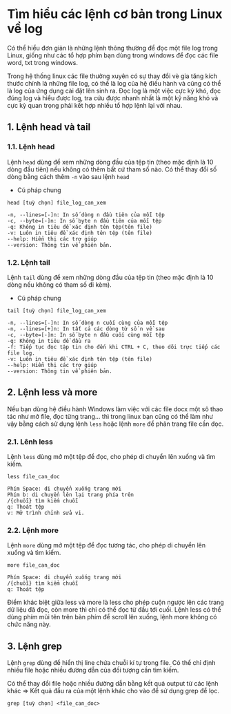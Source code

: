 # Tìm hiểu các lệnh cơ bản trong Linux về log

Có thể hiểu đơn giản là những lệnh thông thường để đọc một file log trong Linux, giống như các tổ hợp phím bạn dùng trong windows để đọc các file word, txt trong windows.

Trong hệ thống linux các file thường xuyên có sự thay đổi vè gia tăng kích thước chính là những file log, có thể là log của hệ điều hành và cũng có thể là log của ứng dụng cài đặt lên sinh ra. Đọc log là một việc cực kỳ khó, đọc đúng log và hiểu được log, tra cứu được nhanh nhất là một kỹ năng khó và cực kỳ quan trọng phải kết hợp nhiều tổ hợp lệnh lại với nhau.

## 1. Lệnh head và tail

### 1.1. Lệnh head

Lệnh `head` dùng để xem những dòng đầu của tệp tin (theo mặc định là 10 dòng đầu tiên) nếu không có thêm bất cứ tham số nào. Có thể thay đổi số dòng bằng cách thêm `-n` vào sau lệnh `head`

- Cú pháp chung

`head [tuỳ chọn] file_log_can_xem`

```
-n, --lines=[-]n: In số dòng n đầu tiên của mỗi tệp
-c, --byte=[-]n: In số byte n đầu tiên của mỗi tệp
-q: Không in tiêu đề xác định tên tệp(tên file)
-v: Luôn in tiêu đề xác định tên tệp (tên file)
--help: Hiển thị các trợ giúp
--version: Thông tin về phiên bản.
```

### 1.2. Lệnh tail

Lệnh `tail` dùng để xem những dòng đầu của tệp tin (theo mặc định là 10 dòng nếu không có tham số đi kèm).

- Cú pháp chung

`tail [tuỳ chọn] file_log_can_xem`

```
-n, --lines=[-]n: In số dòng n cuối cùng của mỗi tệp
-n, --lines=[+]n: In tất cả các dòng từ số n về sau
-c, --byte=[-]n: In số byte n đầu cuối cùng mỗi tệp
-q: Không in tiêu đề đầu ra
-f: Tiếp tục đọc tập tin cho đến khi CTRL + C, theo dõi trực tiếp các file log.
-v: Luôn in tiêu đề xác định tên tệp (tên file)
--help: Hiển thị các trợ giúp
--version: Thông tin về phiên bản.
```

## 2. Lệnh less và more

Nếu bạn dùng hệ điều hành Windows làm việc với các file docx một sô thao tác như mở file, đọc từng trang... thì trong linux bạn cũng có thể làm như vậy bằng cách sử dụng lệnh `less` hoặc lệnh `more` để phân trang file cần đọc.

### 2.1. Lênh less 

Lệnh `less` dùng mở một tệp để đọc, cho phép di chuyển lên xuống và tìm kiếm.

`less file_can_doc`

```
Phím Space: di chuyển xuống trang mới
Phím b: di chuyển lên lại trang phía trên
/{chuỗi} tìm kiểm chuỗi
q: Thoát tệp
v: Mở trình chỉnh sửa vi.
```


### 2.2. Lệnh more

Lệnh `more` dùng mở một tệp để đọc tương tác, cho phép di chuyển lên xuống và tìm kiếm.

`more file_can_doc`


```
Phím Space: di chuyển xuống trang mới
/{chuỗi} tìm kiểm chuỗi
q: Thoát tệp
```

Điểm khác biệt giữa less và more là less cho phép cuộn ngược lên các trang dữ liệu đã đọc, còn more thì chỉ có thể đọc từ đầu tới cuối. Lệnh less có thể dùng phím mũi tên trên bàn phím để scroll lên xuống, lệnh more không có chức năng này.

## 3. Lệnh grep

Lệnh `grep` dùng để hiển thị line chứa chuỗi kí tự trong file. Có thể chỉ định nhiều file hoặc nhiều đường dẫn của đối tượng cần tìm kiếm. 

Có thể thay đổi file hoặc nhiều đường dẫn bằng kết quả output từ các lệnh khác => Kết quả đầu ra của một lệnh khác cho vào để sử dụng grep để lọc.


`grep [tuỳ chọn] <file_can_doc>`










